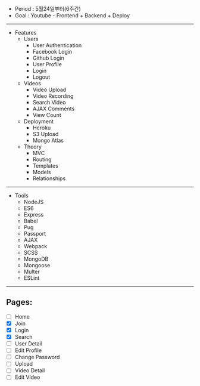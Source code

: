 - Period : 5월24일부터(6주간)
- Goal : Youtube - Frontend + Backend + Deploy
---

- Features
  - Users
    - User Authentication
    - Facebook Login
    - Github Login
    - User Profile
    - Login
    - Logout
  - Videos
    - Video Upload
    - Video Recording
    - Search Video
    - AJAX Comments
    - View Count
  - Deployment
    - Heroku
    - S3 Upload
    - Mongo Atlas
  - Theory
    - MVC
    - Routing
    - Templates
    - Models
    - Relationships

---

- Tools
  - NodeJS
  - ES6
  - Express
  - Babel
  - Pug
  - Passport
  - AJAX
  - Webpack
  - SCSS
  - MongoDB
  - Mongoose
  - Multer
  - ESLint

---

## Pages:

- [ ] Home
- [x] Join
- [x] Login
- [x] Search
- [ ] User Detail
- [ ] Edit Profile
- [ ] Change Password
- [ ] Upload
- [ ] Video Detail
- [ ] Edit Video
